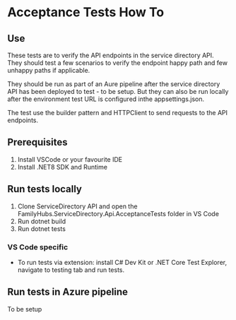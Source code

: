 # Acceptance Tests How To

## Use
These tests are to verify the API endpoints in the service directory API. They should test a few scenarios to verify the endpoint happy path and few unhappy paths if applicable.

They should be run as part of an Aure pipeline after the service directory API has been deployed to test - to be setup. But they can also be run locally after the environment test URL is configured inthe appsettings.json.

The test use the builder pattern and HTTPClient to send requests to the API endpoints.

## Prerequisites

1. Install VSCode or your favourite IDE
2. Install .NET8 SDK and Runtime

## Run tests locally
1. Clone ServiceDirectory API and open the FamilyHubs.ServiceDirectory.Api.AcceptanceTests folder in VS Code
2. Run dotnet build
3. Run dotnet tests

### VS Code specific
- To run tests via extension: install C# Dev Kit or .NET Core Test Explorer, navigate to testing tab and run tests.

## Run tests in Azure pipeline
To be setup